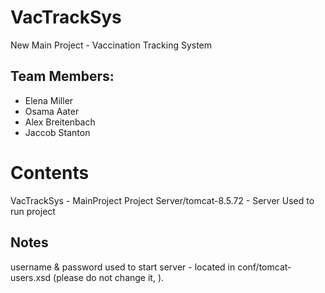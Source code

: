 # VacTrackSys

New Main Project - Vaccination Tracking System

## Team Members:
  - Elena Miller
  - Osama Aater
  - Alex Breitenbach
  - Jaccob Stanton
# Contents
VacTrackSys - MainProject Project
Server/tomcat-8.5.72 - Server Used to run project

## Notes
username & password used to start server - located in conf/tomcat-users.xsd (please do not change it, ).
